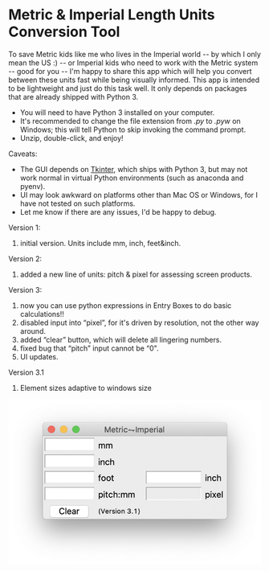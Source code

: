 # Metric & Imperial Length Units Conversion Tool
To save Metric kids like me who lives in the Imperial world -- by which I only mean the US :) -- or Imperial kids who need to work with the Metric system -- good for you -- I'm happy to share this app which will help you convert between these units fast while being visually informed. This app is intended to be lightweight and just do this task well. It only depends on packages that are already shipped with Python 3. 

* You will need to have Python 3 installed on your computer.
* It's recommended to change the file extension from *.py* to *.pyw* on Windows; this will tell Python to skip invoking the command prompt.
* Unzip, double-click, and enjoy!

Caveats:
* The GUI depends on [Tkinter](https://docs.python.org/3/library/tkinter.html), which ships with Python 3, but may not work normal in virtual Python environments (such as anaconda and pyenv).
* UI may look awkward on platforms other than Mac OS or Windows, for I have not tested on such platforms.
* Let me know if there are any issues, I'd be happy to debug.

Version 1:
1. initial version. Units include mm, inch, feet&inch.

Version 2:
1. added a new line of units: pitch & pixel for assessing screen products. 

Version 3:
1. now you can use python expressions in Entry Boxes to do basic calculations!!
2. disabled input into “pixel”, for it's driven by resolution, not the other way around.
3. added “clear” button, which will delete all lingering numbers.
4. fixed bug that “pitch” input cannot be “0".
5. UI updates.

Version 3.1
1. Element sizes adaptive to windows size

![](/ScreenshotMacV3.1.png)
